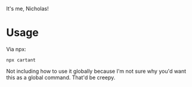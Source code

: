 It's me, Nicholas!

# Usage
Via npx:
```
npx cartant
```

Not including how to use it globally because I'm not sure why you'd want this as a global command. That'd be creepy.